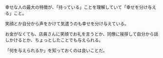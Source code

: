 幸せな人の最大の特徴が、「持っている」ことを理解していて「幸せを分け与える」こと。

笑顔とか自分から声をかけて気遣うのも幸せを分け与えている。

お金がなくても、店員さんに笑顔でお礼を言うとか、同僚に挨拶して自分から話しかけるとか、ちょっとしたことでも与えられる。

「何を与えられるか」を知っておくのは良いことだ。
